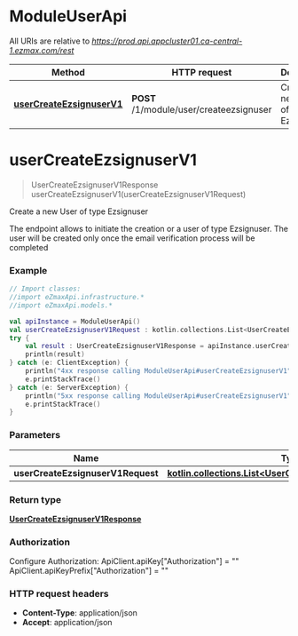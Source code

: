 # ModuleUserApi

All URIs are relative to *https://prod.api.appcluster01.ca-central-1.ezmax.com/rest*

| Method | HTTP request | Description |
| ------------- | ------------- | ------------- |
| [**userCreateEzsignuserV1**](ModuleUserApi.md#userCreateEzsignuserV1) | **POST** /1/module/user/createezsignuser | Create a new User of type Ezsignuser |


<a id="userCreateEzsignuserV1"></a>
# **userCreateEzsignuserV1**
> UserCreateEzsignuserV1Response userCreateEzsignuserV1(userCreateEzsignuserV1Request)

Create a new User of type Ezsignuser

The endpoint allows to initiate the creation or a user of type Ezsignuser.  The user will be created only once the email verification process will be completed

### Example
```kotlin
// Import classes:
//import eZmaxApi.infrastructure.*
//import eZmaxApi.models.*

val apiInstance = ModuleUserApi()
val userCreateEzsignuserV1Request : kotlin.collections.List<UserCreateEzsignuserV1Request> =  // kotlin.collections.List<UserCreateEzsignuserV1Request> | 
try {
    val result : UserCreateEzsignuserV1Response = apiInstance.userCreateEzsignuserV1(userCreateEzsignuserV1Request)
    println(result)
} catch (e: ClientException) {
    println("4xx response calling ModuleUserApi#userCreateEzsignuserV1")
    e.printStackTrace()
} catch (e: ServerException) {
    println("5xx response calling ModuleUserApi#userCreateEzsignuserV1")
    e.printStackTrace()
}
```

### Parameters
| Name | Type | Description  | Notes |
| ------------- | ------------- | ------------- | ------------- |
| **userCreateEzsignuserV1Request** | [**kotlin.collections.List&lt;UserCreateEzsignuserV1Request&gt;**](UserCreateEzsignuserV1Request.md)|  | |

### Return type

[**UserCreateEzsignuserV1Response**](UserCreateEzsignuserV1Response.md)

### Authorization


Configure Authorization:
    ApiClient.apiKey["Authorization"] = ""
    ApiClient.apiKeyPrefix["Authorization"] = ""

### HTTP request headers

 - **Content-Type**: application/json
 - **Accept**: application/json

